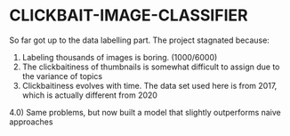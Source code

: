 # CLICKBAIT-IMAGE-CLASSIFIER

So far got up to the data labelling part. The project stagnated because:
1) Labeling thousands of images is boring. (1000/6000)
2) The clickbaitiness of thumbnails is somewhat difficult to assign due to the variance of topics
3) Clickbaitiness evolves with time. The data set used here is from 2017, which is actually different from 2020


4.0) Same problems, but now built a model that slightly outperforms naive approaches
